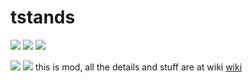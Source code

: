 # **tstands**
![](https://img.shields.io/github/stars/ACKREIK/tstands) ![](https://img.shields.io/github/forks/ACKREIK/tstands)  ![](https://img.shields.io/github/issues/ACKREIK/tstands)

![](https://img.shields.io/github/tag/ACKREIK/tstands) ![](https://img.shields.io/github/v/release/ACKREIK/tstands.svg)
this is mod, all the details and stuff are at wiki
[wiki](https://github.com/ACKREIK/tstands/wiki/Home)
